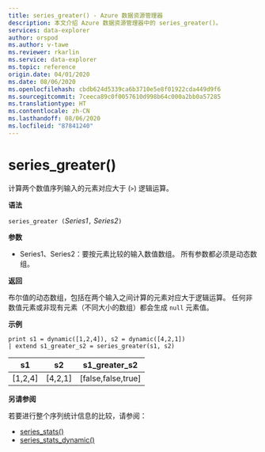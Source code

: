 ```yaml
---
title: series_greater() - Azure 数据资源管理器
description: 本文介绍 Azure 数据资源管理器中的 series_greater()。
services: data-explorer
author: orspod
ms.author: v-tawe
ms.reviewer: rkarlin
ms.service: data-explorer
ms.topic: reference
origin.date: 04/01/2020
ms.date: 08/06/2020
ms.openlocfilehash: cbdb624d5339ca6b3710e5e8f01922cda449d9f6
ms.sourcegitcommit: 7ceeca89c0f0057610d998b64c000a2bb0a57285
ms.translationtype: HT
ms.contentlocale: zh-CN
ms.lasthandoff: 08/06/2020
ms.locfileid: "87841240"
---
```

# <a name="series_greater"></a>series_greater()

计算两个数值序列输入的元素对应大于 (`>`) 逻辑运算。

**语法**

`series_greater (`*Series1*`,` *Series2*`)`

**参数**

* Series1、Series2：要按元素比较的输入数值数组。 所有参数都必须是动态数组。 

**返回**

布尔值的动态数组，包括在两个输入之间计算的元素对应大于逻辑运算。 任何非数值元素或非现有元素（不同大小的数组）都会生成 `null` 元素值。

**示例**

<!-- csl: https://help.kusto.chinacloudapi.cn:443/Samples -->
```kusto
print s1 = dynamic([1,2,4]), s2 = dynamic([4,2,1])
| extend s1_greater_s2 = series_greater(s1, s2)
```

|s1|s2|s1_greater_s2|
|---|---|---|
|[1,2,4]|[4,2,1]|[false,false,true]|

**另请参阅**

若要进行整个序列统计信息的比较，请参阅：
* [series_stats()](series-statsfunction.md)
* [series_stats_dynamic()](series-stats-dynamicfunction.md)

